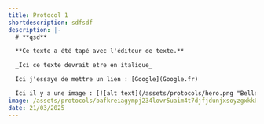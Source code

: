 ```yaml
---
title: Protocol 1
shortdescription: sdfsdf
description: |-
  # **qsd**

  **Ce texte a été tapé avec l'éditeur de texte.** 

  _Ici ce texte devrait etre en italique_

  Ici j'essaye de mettre un lien : [Google](Google.fr)

  Ici il y a une image : [![alt text](/assets/protocols/hero.png "Belle image")](google.fr)
image: /assets/protocols/bafkreiagympj234lovr5uaim4t7djfjdunjxsoyzgxkk6pdvkyw267qjim.jpg
date: 21/03/2025
---
```


